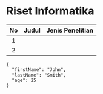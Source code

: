 # Riset Informatika

|No   |Judul   |Jenis Penelitian   |
|:-:|:-:|:-:|
|1   |   |   |
|2   |   |   |

```
{
  "firstName": "John",
  "lastName": "Smith",
  "age": 25
}
```
